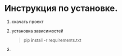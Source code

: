# Инструкция по установке.

1) скачать проект

2) установка зависимостей

   > pip install -r requirements.txt

3) 
